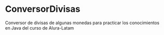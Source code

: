 # ConversorDivisas
Conversor de divisas de algunas monedas para practicar los conocimientos en Java del curso de Alura-Latam
